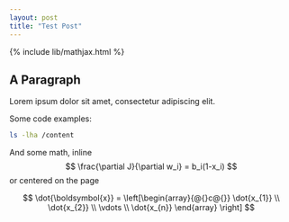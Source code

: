 ```yaml
---
layout: post
title: "Test Post"
---
```


{% include lib/mathjax.html %}

## A Paragraph

Lorem ipsum dolor sit amet, consectetur adipiscing elit.

Some code examples:
```bash
ls -lha /content
```

And some math, inline $$ \frac{\partial J}{\partial w_i} = b_i(1-x_i) $$ or centered on the page

$$
\dot{\boldsymbol{x}} = \left[\begin{array}{@{}c@{}}
    \dot{x_{1}} \\
    \dot{x_{2}} \\
    \vdots \\
    \dot{x_{n}}
    \end{array} \right]
$$
